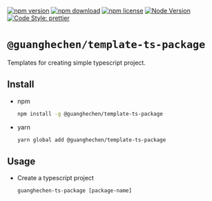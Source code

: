 [![npm version](https://img.shields.io/npm/v/@guanghechen/template-ts-package.svg)](https://www.npmjs.com/package/@guanghechen/template-ts-package)
[![npm download](https://img.shields.io/npm/dm/@guanghechen/template-ts-package.svg)](https://www.npmjs.com/package/@guanghechen/template-ts-package)
[![npm license](https://img.shields.io/npm/l/@guanghechen/template-ts-package.svg)](https://www.npmjs.com/package/@guanghechen/template-ts-package)
[![Node Version](https://img.shields.io/node/v/@guanghechen/template-ts-package)](https://github.com/nodejs/node)
[![Code Style: prettier](https://img.shields.io/badge/code_style-prettier-ff69b4.svg?style=flat-square)](https://github.com/prettier/prettier)


# `@guanghechen/template-ts-package`

Templates for creating simple typescript project.

## Install

* npm

  ```bash
  npm install -g @guanghechen/template-ts-package
  ```

* yarn

  ```bash
  yarn global add @guanghechen/template-ts-package
  ```

## Usage

* Create a typescript project

  ```shell
  guanghechen-ts-package [package-name]
  ```

